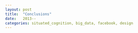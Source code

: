 ```yaml
---
layout: post
title:  "Conclusions"
date:   2013--
categories: situated_cognition, big_data, facebook, design
---
```


![]()


